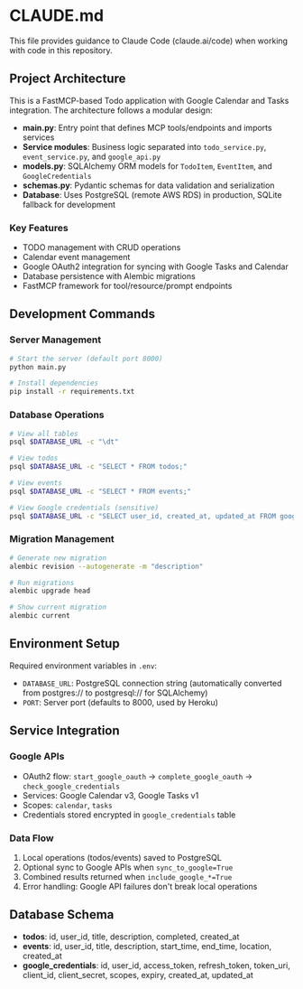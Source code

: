# CLAUDE.md

This file provides guidance to Claude Code (claude.ai/code) when working with code in this repository.

## Project Architecture

This is a FastMCP-based Todo application with Google Calendar and Tasks integration. The architecture follows a modular design:

- **main.py**: Entry point that defines MCP tools/endpoints and imports services
- **Service modules**: Business logic separated into `todo_service.py`, `event_service.py`, and `google_api.py`
- **models.py**: SQLAlchemy ORM models for `TodoItem`, `EventItem`, and `GoogleCredentials`
- **schemas.py**: Pydantic schemas for data validation and serialization
- **Database**: Uses PostgreSQL (remote AWS RDS) in production, SQLite fallback for development

### Key Features
- TODO management with CRUD operations
- Calendar event management  
- Google OAuth2 integration for syncing with Google Tasks and Calendar
- Database persistence with Alembic migrations
- FastMCP framework for tool/resource/prompt endpoints

## Development Commands

### Server Management
```bash
# Start the server (default port 8000)
python main.py

# Install dependencies
pip install -r requirements.txt
```

### Database Operations
```bash
# View all tables
psql $DATABASE_URL -c "\dt"

# View todos
psql $DATABASE_URL -c "SELECT * FROM todos;"

# View events  
psql $DATABASE_URL -c "SELECT * FROM events;"

# View Google credentials (sensitive)
psql $DATABASE_URL -c "SELECT user_id, created_at, updated_at FROM google_credentials;"
```

### Migration Management
```bash
# Generate new migration
alembic revision --autogenerate -m "description"

# Run migrations
alembic upgrade head

# Show current migration
alembic current
```

## Environment Setup

Required environment variables in `.env`:
- `DATABASE_URL`: PostgreSQL connection string (automatically converted from postgres:// to postgresql:// for SQLAlchemy)
- `PORT`: Server port (defaults to 8000, used by Heroku)

## Service Integration

### Google APIs
- OAuth2 flow: `start_google_oauth` → `complete_google_oauth` → `check_google_credentials`
- Services: Google Calendar v3, Google Tasks v1
- Scopes: `calendar`, `tasks`
- Credentials stored encrypted in `google_credentials` table

### Data Flow
1. Local operations (todos/events) saved to PostgreSQL
2. Optional sync to Google APIs when `sync_to_google=True`
3. Combined results returned when `include_google_*=True`
4. Error handling: Google API failures don't break local operations

## Database Schema

- **todos**: id, user_id, title, description, completed, created_at
- **events**: id, user_id, title, description, start_time, end_time, location, created_at  
- **google_credentials**: id, user_id, access_token, refresh_token, token_uri, client_id, client_secret, scopes, expiry, created_at, updated_at